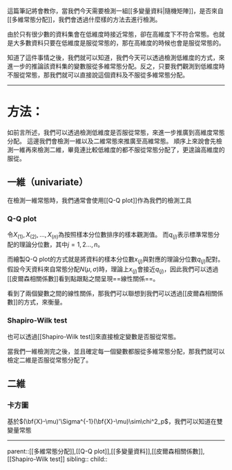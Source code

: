 這篇筆記將會教你，當我們今天需要檢測一組[[多變量資料|隨機矩陣]]，是否來自[[多維常態分配]]，我們會透過什麼樣的方法去進行檢測。

由於只有很少數的資料集會在低維度時接近常態，卻在高維度下不符合常態。也就是大多數資料只要在低維度是服從常態的，那在高維度的時候也會是服從常態的。

知道了這件事情之後，我們就可以知道，我們今天可以透過檢測低維度的方式，來進一步的推論該資料集的變數服從多維常態分配。反之，只要我們觀測到低維度時不服從常態，那我們就可以直接說這個資料及不服從多維常態分配。
- - -
# 方法：
如前言所述，我們可以透過檢測低維度是否服從常態，來進一步推廣到高維度常態分配。
這邊我們會檢測一維以及二維常態來推廣至高維常態。
順序上來說會先檢測一維再來檢測二維，畢竟連比較低維度的都不服從常態分配了，更遑論高維度的服從。
## 一維（univariate）
在檢測一維常態時，我們通常會使用[[Q-Q plot]]作為我們的檢測工具

### Q-Q plot
令$X_{(1)},X_{(2)},\ldots,X_{(n)}$為按照樣本分位數排序的樣本觀測值。
而$q_{(j)}$表示標準常態分配的理論分位數，其中$j=1,2\ldots,n$。

而繪製Q-Q plot的方式就是將資料的樣本分位數$x_{(j)}$與對應的理論分位數$q_{(j)}$配對。
假設今天資料來自常態分配$N(\mu,\sigma)$時，理論上$x_{(j)}$會接近$q_{(j)}$，因此我們可以透過[[皮爾森相關係數]]看到點跟點之間呈現==線性關係==。

看到了兩個變數之間的線性關係，那我們可以聯想到我們可以透過[[皮爾森相關係數]]的方式，來衡量。

### Shapiro-Wilk test
也可以透過[[Shapiro-Wilk test]]來直接檢定變數是否服從常態。

當我們一維檢測完之後，並且確定每一個變數都服從多維常態分配，那我們就可以檢定二維是否服從常態分配了。
## 二維
### 卡方圖
基於$(\bf{X}-\mu)'\Sigma^{-1}(\bf{X}-\mu)\sim\chi^2_p$，我們可以知道在雙變量常態

- - -
parent::[[多維常態分配]],[[Q-Q plot]],[[多變量資料]],[[皮爾森相關係數]],[[Shapiro-Wilk test]]
sibling::
child::